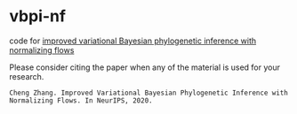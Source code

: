 # vbpi-nf
code for [improved variational Bayesian phylogenetic inference with normalizing flows](http://arxiv.org/abs/2012.00459)

Please consider citing the paper when any of the material is used for your research.
```
Cheng Zhang. Improved Variational Bayesian Phylogenetic Inference with Normalizing Flows. In NeurIPS, 2020.

```
